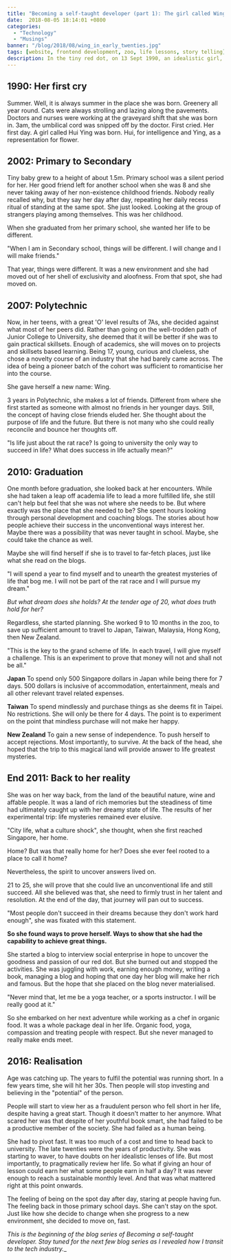```yaml
---
title: "Becoming a self-taught developer (part 1): The girl called Wing"
date:  2018-08-05 18:14:01 +0800
categories:
  - "Technology"
  - "Musings"
banner: "/blog/2018/08/wing_in_early_twenties.jpg"
tags: [website, frontend development, zoo, life lessons, story telling]
description: In the tiny red dot, on 13 Sept 1990, an idealistic girl, called Hui Ying, was born.  
---
```

## 1990: Her first cry
Summer. Well, it is always summer in the place she was born. Greenery all year round. Cats were always strolling and lazing along the pavements. Doctors and nurses were working at the graveyard shift that she was born in. 3am, the umbilical cord was snipped off by the doctor. First cried. Her first day. A girl called Hui Ying was born. Hui, for intelligence and Ying, as a representation for flower.

## 2002: Primary to Secondary
Tiny baby grew to a height of about 1.5m. Primary school was a silent period for her. Her good friend left for another school when she was 8 and she never  taking away of her non-existence childhood friends. Nobody really recalled why, but they say her day after day, repeating her daily recess ritual of standing at the same spot. She just looked. Looking at the group of strangers playing among themselves. This was her childhood.

When she graduated from her primary school, she wanted her life to be different.

"When I am in Secondary school, things will be different. I will change and I will make friends."

That year, things were different. It was a new environment and she had moved out of her shell of exclusivity and aloofness. From that spot, she had moved on.

##  2007: Polytechnic  
Now, in her teens, with a great 'O' level results of 7As, she decided against what most of her peers did. Rather than going on the well-trodden path of Junior College to University, she deemed that it will be better if she was to gain practical skillsets. Enough of academics, she will moves on to projects and skillsets based learning. Being 17, young, curious and clueless, she chose a novelty course of an industry that she had barely came across. The idea of being a pioneer batch of the cohort was sufficient to romanticise her into the course.

She gave herself a new name: Wing.

3 years in Polytechnic, she makes a lot of friends. Different from where she first started as someone with almost no friends in her younger days. Still, the concept of having close friends eluded her. She thought about the purpose of life and the future. But there is not many who she could really reconcile and bounce her thoughts off.

"Is life just about the rat race? Is going to university the only way to succeed in life? What does success in life actually mean?"

## 2010: Graduation
One month before graduation, she looked back at her encounters. While she had taken a leap off academia life to lead a more fulfilled life, she still can't help but feel that she was not where she needs to be. But where exactly was the place that she needed to be? She spent hours looking through personal development and coaching blogs. The stories about how people achieve their success in the unconventional ways interest her. Maybe there was a possibility that was never taught in school. Maybe, she could take the chance as well.

Maybe she will find herself if she is to travel to far-fetch places, just like what she read on the blogs.  

"I will spend a year to find myself and to unearth the greatest mysteries of life that bog me. I will not be part of the rat race and I will pursue my dream."

_But what dream does she holds? At the tender age of 20, what does truth hold for her?_

Regardless, she started planning. She worked 9 to 10 months in the zoo, to save up sufficient amount to travel to Japan, Taiwan, Malaysia, Hong Kong, then New Zealand.

"This is the key to the grand scheme of life. In each travel, I will give myself a challenge. This is an experiment to prove that money will not and shall not be all."

__Japan__
To spend only 500 Singapore dollars in Japan while being there for 7 days. 500 dollars is inclusive of accommodation, entertainment, meals and all other relevant travel related expenses.

__Taiwan__
To spend mindlessly and purchase things as she deems fit in Taipei. No restrictions. She will only be there for 4 days. The point is to experiment on the point that mindless purchase will not make her happy.

__New Zealand__
To gain a new sense of independence. To push herself to accept rejections. Most importantly, to survive. At the back of the head, she hoped that the trip to this magical land will provide answer to life greatest mysteries.

## End 2011: Back to her reality
She was on her way back, from the land of the beautiful nature, wine and affable people. It was a land of rich memories but the steadiness of time had ultimately caught up with her dreamy state of life. The results of her experimental trip: life mysteries remained ever elusive.

"City life, what a culture shock", she thought, when she first reached Singapore, her home.

Home? But was that really home for her? Does she ever feel rooted to a place to call it home?  

Nevertheless, the spirit to uncover answers lived on.

21 to 25, she will prove that she could live an unconventional life and still succeed. All she believed was that, she need to firmly trust in her talent and resolution. At the end of the day, that journey will pan out to success.

"Most people don't succeed in their dreams because they don't work hard enough", she was fixated with this statement.

__So she found ways to prove herself. Ways to show that she had the capability to achieve great things.__

She started a blog to interview social enterprise in hope to uncover the goodness and passion of our red dot. But she burned out and stopped the activities. She was juggling with work, earning enough money, writing a book, managing a blog and hoping that one day her blog will make her rich and famous. But the hope that she placed on the blog never materialised.

"Never mind that, let me be a yoga teacher, or a sports instructor. I will be really good at it."

So she embarked on her next adventure while working as a chef in organic food. It was a whole package deal in her life. Organic food, yoga, compassion and treating people with respect. But she never managed to really make ends meet.

## 2016: Realisation
Age was catching up. The years to fulfil the potential was running short. In a few years time, she will hit her 30s. Then people will stop investing and believing in the "potential" of the person.

People will start to view her as a fraudulent person who fell short in her life, despite having a great start. Though it doesn't matter to her anymore. What scared her was that despite of her youthful book smart, she had failed to be a productive member of the society. She had failed as a human being.

She had to pivot fast. It was too much of a cost and time to head back to university. The late twenties were the years of productivity. She was starting to waver, to have doubts on her idealistic lenses of life. But most importantly, to pragmatically review her life. So what if giving an hour of lesson could earn her what some people earn in half a day? It was never enough to reach a sustainable monthly level. And that was what mattered right at this point onwards.

The feeling of being on the spot day after day, staring at people having fun. The feeling back in those primary school days. She can't stay on the spot. Just like how she decide to change when she progress to a new environment, she decided to move on, fast.

_This is the beginning of the blog series of Becoming a self-taught developer. Stay tuned for the next few blog series as I revealed how I transit to the tech industry.__
